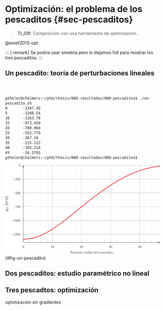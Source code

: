 # Optimización: el problema de los pescaditos {#sec-pescaditos}

> **TL;DR:** Composición con una herramienta de optimización.

@enief2013-opt

::: {.remark}
Se podria usar simetria pero lo dejamos full para mostrar los tres pescaditos.
:::

## Un pescadito: teoría de perturbaciones lineales

```{.geo include="un-pescadito.geo"}
```

```{.feenox include="un-pescadito.fee"}
```

```{.bash include="un-pescadito.sh"}
```

```terminal
gtheler@chalmers:~/phd/thesis/060-resultados/080-pescaditos$ ./un-pescadito.sh 
0       -1347.45
5       -1298.54
10      -1163.78
15      -973.439
20      -760.964
25      -552.779
30      -367.19
35      -215.122
40      -103.214
45      -34.5701
gtheler@chalmers:~/phd/thesis/060-resultados/080-pescaditos$ 
```

![Curva "S" de reactividad negativa introducida por un pescadito en un reactor circular.](un-pescadito.svg){#fig-un-pescadito}

## Dos pescaditos: estudio paramétrico no lineal



## Tres pescadtos: optimización

optimización sin gradientes


